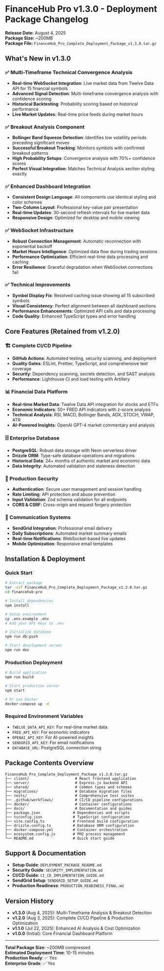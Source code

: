 # FinanceHub Pro v1.3.0 - Deployment Package Changelog

**Release Date:** August 4, 2025  
**Package Size:** ~200MB  
**Package File:** `FinanceHub_Pro_Complete_Deployment_Package_v1.3.0.tar.gz`

## What's New in v1.3.0

### ✅ Multi-Timeframe Technical Convergence Analysis
- **Real-time WebSocket Integration**: Live market data from Twelve Data API for 15 financial symbols
- **Advanced Signal Detection**: Multi-timeframe convergence analysis with confidence scoring
- **Historical Backtesting**: Probability scoring based on historical performance
- **Live Market Updates**: Real-time price feeds during market hours

### ✅ Breakout Analysis Component
- **Bollinger Band Squeeze Detection**: Identifies low volatility periods preceding significant moves
- **Successful Breakout Tracking**: Monitors symbols with confirmed breakout patterns
- **High Probability Setups**: Convergence analysis with 70%+ confidence scores
- **Perfect Visual Integration**: Matches Technical Analysis section styling exactly

### ✅ Enhanced Dashboard Integration
- **Consistent Design Language**: All components use identical styling and color schemes
- **Two-Column Layout**: Professional key-value pair presentation
- **Real-time Updates**: 30-second refresh intervals for live market data
- **Responsive Design**: Optimized for desktop and mobile viewing

### ✅ WebSocket Infrastructure
- **Robust Connection Management**: Automatic reconnection with exponential backoff
- **Market Hours Intelligence**: Optimized data flow during trading sessions
- **Performance Optimization**: Efficient real-time data processing and caching
- **Error Resilience**: Graceful degradation when WebSocket connections fail

### ✅ Technical Improvements
- **Symbol Display Fix**: Resolved caching issue showing all 15 subscribed symbols
- **Visual Consistency**: Perfect alignment between all dashboard sections
- **Performance Enhancements**: Optimized API calls and data processing
- **Code Quality**: Enhanced TypeScript types and error handling

## Core Features (Retained from v1.2.0)

### 🏗️ Complete CI/CD Pipeline
- **GitHub Actions**: Automated testing, security scanning, and deployment
- **Quality Gates**: ESLint, Prettier, TypeScript, and comprehensive test coverage
- **Security**: Dependency scanning, secrets detection, and SAST analysis
- **Performance**: Lighthouse CI and load testing with Artillery

### 📊 Financial Data Platform
- **Real-time Market Data**: Twelve Data API integration for stocks and ETFs
- **Economic Indicators**: 50+ FRED API indicators with z-score analysis
- **Technical Analysis**: RSI, MACD, Bollinger Bands, ADX, STOCH, VWAP, ATR
- **AI-Powered Insights**: OpenAI GPT-4 market commentary and analysis

### 🗄️ Enterprise Database
- **PostgreSQL**: Robust data storage with Neon serverless driver
- **Drizzle ORM**: Type-safe database operations and migrations
- **Historical Data**: 24+ months of authentic market and economic data
- **Data Integrity**: Automated validation and staleness detection

### 🔐 Production Security
- **Authentication**: Secure user management and session handling
- **Rate Limiting**: API protection and abuse prevention
- **Input Validation**: Zod schema validation for all endpoints
- **CORS & CSRF**: Cross-origin and request forgery protection

### 📧 Communication Systems
- **SendGrid Integration**: Professional email delivery
- **Daily Subscriptions**: Automated market summary emails
- **Real-time Notifications**: WebSocket-based live updates
- **Mobile Optimization**: Responsive email templates

## Installation & Deployment

### Quick Start
```bash
# Extract package
tar -xzf FinanceHub_Pro_Complete_Deployment_Package_v1.3.0.tar.gz
cd financehub-pro

# Install dependencies
npm install

# Setup environment
cp .env.example .env
# Add your API keys to .env

# Initialize database
npm run db:push

# Start development server
npm run dev
```

### Production Deployment
```bash
# Build application
npm run build

# Start production server
npm start

# Or use Docker
docker-compose up -d
```

### Required Environment Variables
- `TWELVE_DATA_API_KEY`: For real-time market data
- `FRED_API_KEY`: For economic indicators
- `OPENAI_API_KEY`: For AI-powered insights
- `SENDGRID_API_KEY`: For email notifications
- `DATABASE_URL`: PostgreSQL connection string

## Package Contents Overview

```
FinanceHub_Pro_Complete_Deployment_Package_v1.3.0.tar.gz
├── client/                     # React frontend application
├── server/                     # Express.js backend API
├── shared/                     # Common types and schemas
├── migrations/                 # Database migration files
├── tests/                      # Comprehensive test suites
├── .github/workflows/          # CI/CD pipeline configurations
├── docker/                     # Container configurations
├── docs/                       # Documentation and guides
├── package.json               # Dependencies and scripts
├── tsconfig.json              # TypeScript configuration
├── vite.config.ts             # Frontend build configuration
├── drizzle.config.ts          # Database ORM configuration
├── docker-compose.yml         # Container orchestration
├── ecosystem.config.js        # PM2 process management
└── README.md                  # Quick start guide
```

## Support & Documentation

- **Setup Guide**: `DEPLOYMENT_PACKAGE_README.md`
- **Security Guide**: `SECURITY_IMPLEMENTATION.md`
- **CI/CD Guide**: `CI_CD_IMPLEMENTATION_GUIDE.md`
- **SendGrid Setup**: `SENDGRID_SETUP_GUIDE.md`
- **Production Readiness**: `PRODUCTION_READINESS_FINAL.md`

## Version History

- **v1.3.0** (Aug 4, 2025): Multi-Timeframe Analysis & Breakout Detection
- **v1.2.0** (Aug 3, 2025): Complete CI/CD Pipeline & Production Optimization
- **v1.1.0** (Jul 22, 2025): Enhanced AI Analysis & Cost Optimization
- **v1.0.0** (Initial): Core Financial Dashboard Platform

---

**Total Package Size**: ~200MB compressed  
**Estimated Deployment Time**: 10-15 minutes  
**Production Ready**: ✅ Yes  
**Enterprise Grade**: ✅ Yes